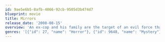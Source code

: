 ```yaml
---
id: 9ae5e6b5-8afb-4066-92cb-9505d3b474d7
blueprint: movie
title: Mirrors
release_date: '2008-08-15'
overview: 'An ex-cop and his family are the target of an evil force that is using mirrors as a gateway into their home.'
genres: '[{"id": 27, "name": "Horror"}, {"id": 9648, "name": "Mystery"}, {"id": 53, "name": "Thriller"}]'
---
```

